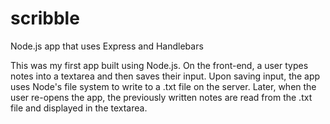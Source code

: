 # scribble
Node.js app that uses Express and Handlebars

This was my first app built using Node.js. On the front-end, a user types notes into a textarea and then saves their input. Upon saving input, the app uses Node's file system to write to a .txt file on the server. Later, when the user re-opens the app, the previously written notes are read from the .txt file and displayed in the textarea.
